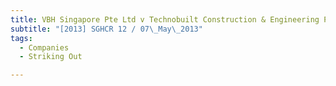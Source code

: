 ```yaml
---
title: VBH Singapore Pte Ltd v Technobuilt Construction & Engineering Pte Ltd
subtitle: "[2013] SGHCR 12 / 07\_May\_2013"
tags:
  - Companies
  - Striking Out

---
```


